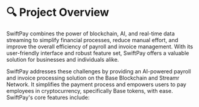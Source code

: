 # 🔍 Project Overview

SwiftPay combines the power of blockchain, AI, and real-time data streaming to simplify financial processes, reduce manual effort, and improve the overall efficiency of payroll and invoice management. With its user-friendly interface and robust feature set, SwiftPay offers a valuable solution for businesses and individuals alike.

SwiftPay addresses these challenges by providing an AI-powered payroll and invoice processing solution on the Base Blockchain and Streamr Network. It simplifies the payment process and empowers users to pay employees in cryptocurrency, specifically Base tokens, with ease. SwiftPay's core features include:
